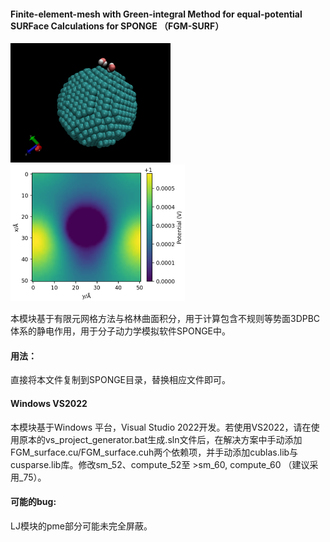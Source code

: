 #### Finite-element-mesh with Green-integral Method for equal-potential SURFace Calculations for SPONGE （FGM-SURF）

<img src="Picture/MD_frame.png" alt="image-20240724165906023" style="zoom: 25%;" /><img src="Picture/2D_potential.png" alt="image-20240724165944854" style="zoom: 50%;" />

本模块基于有限元网格方法与格林曲面积分，用于计算包含不规则等势面3DPBC体系的静电作用，用于分子动力学模拟软件SPONGE中。

#### 用法：

直接将本文件复制到SPONGE目录，替换相应文件即可。

#### Windows VS2022

本模块基于Windows 平台，Visual Studio 2022开发。若使用VS2022，请在使用原本的vs_project_generator.bat生成.sln文件后，在解决方案中手动添加FGM_surface.cu/FGM_surface.cuh两个依赖项，并手动添加cublas.lib与cusparse.lib库。修改sm_52、compute_52至 >sm_60, compute_60 （建议采用_75）。

#### 可能的bug:

LJ模块的pme部分可能未完全屏蔽。

